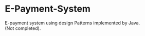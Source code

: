 # E-Payment-System
E-payment system using design Patterns implemented by Java.<br>
(Not completed).

